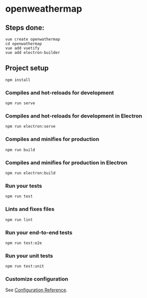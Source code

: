 # openweathermap

## Steps done:
```
vue create openwathermap
cd openwathermap
vue add vuetify
vue add electron-builder
```

## Project setup
```
npm install
```

### Compiles and hot-reloads for development
```
npm run serve
```

### Compiles and hot-reloads for development in Electron
```
npm run electron:serve
```

### Compiles and minifies for production
```
npm run build
```

### Compiles and minifies for production in Electron
```
npm run electron:build
```

### Run your tests
```
npm run test
```

### Lints and fixes files
```
npm run lint
```

### Run your end-to-end tests
```
npm run test:e2e
```

### Run your unit tests
```
npm run test:unit
```

### Customize configuration
See [Configuration Reference](https://cli.vuejs.org/config/).

